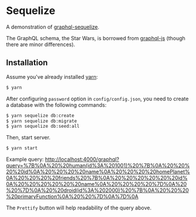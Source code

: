 # Sequelize

A demonstration of [graphql-sequelize].

The GraphQL schema, the Star Wars, is borrowed from [graphql-js] (though there
are minor differences).

## Installation

Assume you've already installed [yarn](https://yarnpkg.com/lang/en/):

```sh
$ yarn
```

After configuring `password` option in `config/config.json`, you need to create
a database with the following commands:

```sh
$ yarn sequelize db:create
$ yarn sequelize db:migrate
$ yarn sequelize db:seed:all
```

Then, start server.

```sh
$ yarn start
```

Example query: <http://localhost:4000/graphql?query=%7B%0A%20%20human(id%3A%201001)%20%7B%0A%20%20%20%20id%0A%20%20%20%20name%0A%20%20%20%20homePlanet%0A%20%20%20%20friends%20%7B%0A%20%20%20%20%20%20id%0A%20%20%20%20%20%20name%0A%20%20%20%20%7D%0A%20%20%7D%0A%20%20droid(id%3A%202000)%20%7B%0A%20%20%20%20primaryFunction%0A%20%20%7D%0A%7D%0A>

The `Prettify` button will help readability of the query above.

[graphql-js]: https://github.com/graphql/graphql-js/blob/v0.13.2/src/__tests__/starWarsSchema.js
[graphql-sequelize]: https://github.com/mickhansen/graphql-sequelize
